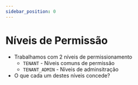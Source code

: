 ```yaml
---
sidebar_position: 0
---
```


# Níveis de Permissão

- Trabalhamos com 2 níveis de permissionamento
  - `TENANT` - Níveis comuns de permissão
  - `TENANT_ADMIN` - Níveis de adminsitração
- O que cada um destes níveis concede?